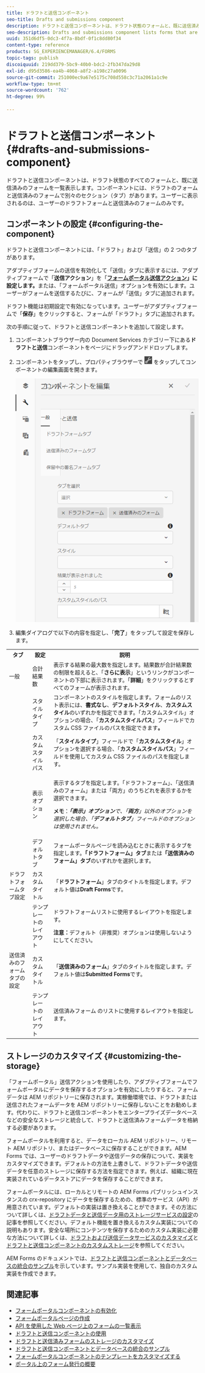 ```yaml
---
title: ドラフトと送信コンポーネント
seo-title: Drafts and submissions component
description: ドラフトと送信コンポーネントは、ドラフト状態のフォームと、既に送信済みのフォームを一覧表示します。コンポーネントの外観およびスタイルをカスタマイズできます。
seo-description: Drafts and submissions component lists forms that are in the draft state and are already submitted. You can customize appearance and style of the component.
uuid: 351d6df5-0dc3-4f7a-8bdf-0f1c8dd80f34
content-type: reference
products: SG_EXPERIENCEMANAGER/6.4/FORMS
topic-tags: publish
discoiquuid: 219dd379-5bc9-40b0-bdc2-2fb347da29d8
exl-id: d95d3586-ea4b-4068-a8f2-a198c27a0096
source-git-commit: 251000ec9a67e5175c708d558c3c71a2061a1c9e
workflow-type: tm+mt
source-wordcount: '762'
ht-degree: 99%

---
```


# ドラフトと送信コンポーネント {#drafts-and-submissions-component}

ドラフトと送信コンポーネントは、ドラフト状態のすべてのフォームと、既に送信済みのフォームを一覧表示します。コンポーネントには、ドラフトのフォームと送信済みのフォームで別々のセクション（タブ）があります。ユーザーに表示されるのは、ユーザーのドラフトフォームと送信済みのフォームのみです。

## コンポーネントの設定 {#configuring-the-component}

ドラフトと送信コンポーネントには、「ドラフト」および「送信」の 2 つのタブがあります。

アダプティブフォームの送信を有効化して「送信」タブに表示するには、アダプティブフォームで「**送信アクション**」を「**[フォームポータル送信アクション](/help/forms/using/configuring-submit-actions.md)」に設定します。**&#x200B;または、「フォームポータル送信」オプションを有効にします。ユーザーがフォームを送信するたびに、フォームが「送信」タブに追加されます。

ドラフト機能は初期設定で有効になっています。ユーザーがアダプティブフォームで「**保存**」をクリックすると、フォームが「ドラフト」タブに追加されます。

次の手順に従って、ドラフトと送信コンポーネントを追加して設定します。

1. コンポーネントブラウザー内の Document Services カテゴリー下にある&#x200B;**ドラフトと送信**&#x200B;コンポーネントをページにドラッグアンドドロップします。
1. コンポーネントをタップし、プロパティブラウザーで ![settings_icon](assets/settings_icon.png) をタップしてコンポーネントの編集画面を開きます。

   ![ドラフトと送信コンポーネント](assets/drafts-submissions-edit.png)

1. 編集ダイアログで以下の内容を指定し、「**完了**」をタップして設定を保存します。

<table>
 <tbody>
  <tr>
   <th>タブ</th>
   <th>設定</th>
   <th>説明</th>
  </tr>
  <tr>
   <td>一般</td>
   <td>合計結果数</td>
   <td>表示する結果の最大数を指定します。結果数が合計結果数の制限を超えると、「<strong>さらに表示</strong>」というリンクがコンポーネントの下部に表示されます。「<strong>詳細</strong>」をクリックするとすべてのフォームが表示されます。 </td>
  </tr>
  <tr>
   <td> </td>
   <td>スタイルタイプ</td>
   <td>コンポーネントのスタイルを指定します。フォームのリスト表示には、<strong>書式なし</strong>、<strong>デフォルトスタイル</strong>、<strong>カスタムスタイル</strong>のいずれかを指定できます。「カスタムスタイル」オプションの場合、「<strong>カスタムスタイルパス</strong>」フィールドでカスタム CSS ファイルのパスを指定できます<strong>。</strong></td>
  </tr>
  <tr>
   <td> </td>
   <td>カスタムスタイルパス</td>
   <td>「<strong>スタイルタイプ</strong>」フィールドで「<strong>カスタムスタイル</strong>」オプションを選択する場合、「<strong>カスタムスタイルパス</strong>」フィールドを使用してカスタム CSS ファイルのパスを指定します。 </td>
  </tr>
  <tr>
   <td> </td>
   <td>表示オプション</td>
   <td><p>表示するタブを指定します。「ドラフトフォーム」、「送信済みのフォーム」または「両方」のうちどれを表示するかを選択できます。 </p> <p><strong>メモ</strong>：<em><strong>「表示」オプション</strong>で、「<strong>両方</strong>」以外のオプションを選択した場合、「<strong>デフォルトタブ</strong>」フィールドのオプションは使用されません。</em></p> </td>
  </tr>
  <tr>
   <td> </td>
   <td>デフォルトタブ</td>
   <td>フォームポータルページを読み込むときに表示するタブを指定します。<strong>「ドラフトフォーム」タブ</strong>または<strong>「送信済みのフォーム」タブ</strong>のいずれかを選択します。</td>
  </tr>
  <tr>
   <td>ドラフトフォームタブ設定</td>
   <td>カスタムタイトル</td>
   <td>「<strong>ドラフトフォーム</strong>」タブのタイトルを指定します。デフォルト値は<strong>Draft Forms</strong>です。</td>
  </tr>
  <tr>
   <td> </td>
   <td>テンプレートのレイアウト</td>
   <td><p>ドラフトフォームリストに使用するレイアウトを指定します。</p> <p><strong>注意：</strong>デフォルト（非推奨）オプションは使用しないようにしてください。<br /> </p> </td>
  </tr>
  <tr>
   <td>送信済みのフォームタブの設定</td>
   <td>カスタムタイトル </td>
   <td>「<strong>送信済みのフォーム</strong>」タブのタイトルを指定します。デフォルト値は<strong>Submitted Forms</strong>です。</td>
  </tr>
  <tr>
   <td> </td>
   <td>テンプレートのレイアウト</td>
   <td>送信済みフォーム<strong> </strong>のリストに使用するレイアウトを指定します。 </td>
  </tr>
 </tbody>
</table>

## ストレージのカスタマイズ {#customizing-the-storage}

「フォームポータル」送信アクションを使用したり、アダプティブフォームでフォームポータルにデータを保存するオプションを有効にしたりすると、フォームデータは AEM リポジトリーに保存されます。実稼働環境では、ドラフトまたは送信されたフォームデータを AEM リポジトリーに保存しないことをお勧めします。代わりに、ドラフトと送信コンポーネントをエンタープライズデータベースなどの安全なストレージと統合して、ドラフトと送信済みフォームデータを格納する必要があります。

フォームポータルを利用すると、データをローカル AEM リポジトリー、リモート AEM リポジトリ、またはデータベースに保存することができます。AEM Forms では、ユーザーのドラフトデータや送信データの保存について、実装をカスタマイズできます。デフォルトの方法を上書きして、ドラフトデータや送信データを任意のストレージに保存する方法を指定できます。例えば、組織に現在実装されているデータストアにデータを保存することができます。

フォームポータルには、ローカルとリモートの AEM Forms パブリッシュインスタンスの crx-repository にデータを保存するための、標準のサービス（API）が用意されています。デフォルトの実装は置き換えることができます。その方法について詳しくは、[ドラフトデータと送信データ用のストレージサービスの設定](/help/forms/using/configuring-draft-submission-storage.md)の記事を参照してください。デフォルト機能を置き換えるカスタム実装についての説明もあります。安全な場所にコンテンツを保存するためのカスタム実装に必要な方法について詳しくは、[ドラフトおよび送信データサービスのカスタマイズ](/help/forms/using/custom-draft-submission-data-services.md)と[ドラフトと送信コンポーネントのカスタムストレージ](/help/forms/using/adding-custom-storage-provider-forms.md)を参照してください。

AEM Forms のドキュメントでは、[ドラフトと送信コンポーネントとデータベースの統合のサンプル](https://helpx.adobe.com/in/experience-manager/6-4/forms/using/integrate-draft-submission-database.html)を示しています。サンプル実装を使用して、独自のカスタム実装を作成できます。

## 関連記事

* [フォームポータルコンポーネントの有効化](/help/forms/using/enabling-forms-portal-components.md)
* [フォームポータルページの作成 ](/help/forms/using/creating-form-portal-page.md)
* [API を使用した Web ページ上のフォームの一覧表示](/help/forms/using/listing-forms-webpage-using-apis.md)
* [ドラフトと送信コンポーネントの使用](/help/forms/using/draft-submission-component.md)
* [ドラフトと送信済みフォームのストレージのカスタマイズ](/help/forms/using/draft-submission-component.md)
* [ドラフトと送信コンポーネントとデータベースの統合のサンプル](/help/forms/using/integrate-draft-submission-database.md)
* [フォームポータルコンポーネントのテンプレートをカスタマイズする](/help/forms/using/customizing-templates-forms-portal-components.md)
* [ポータル上のフォーム発行の概要](/help/forms/using/introduction-publishing-forms.md)
